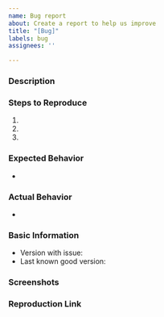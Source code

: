 ```yaml
---
name: Bug report
about: Create a report to help us improve
title: "[Bug]"
labels: bug
assignees: ''

---
```


### Description

### Steps to Reproduce

1. 
2. 
3. 

### Expected Behavior
- 

### Actual Behavior
- 

### Basic Information

- Version with issue:
- Last known good version:

### Screenshots

<!-- If the issue is a visual issue, please include screenshots showing the problem if possible -->

### Reproduction Link

<!-- If possible, please upload or provide a link to a reproduction case -->
